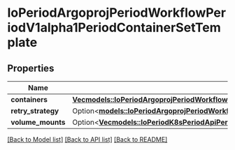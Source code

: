 # IoPeriodArgoprojPeriodWorkflowPeriodV1alpha1PeriodContainerSetTemplate

## Properties

Name | Type | Description | Notes
------------ | ------------- | ------------- | -------------
**containers** | [**Vec<models::IoPeriodArgoprojPeriodWorkflowPeriodV1alpha1PeriodContainerNode>**](io.argoproj.workflow.v1alpha1.ContainerNode.md) |  | 
**retry_strategy** | Option<[**models::IoPeriodArgoprojPeriodWorkflowPeriodV1alpha1PeriodContainerSetRetryStrategy**](io.argoproj.workflow.v1alpha1.ContainerSetRetryStrategy.md)> |  | [optional]
**volume_mounts** | Option<[**Vec<models::IoPeriodK8sPeriodApiPeriodCorePeriodV1PeriodVolumeMount>**](io.k8s.api.core.v1.VolumeMount.md)> |  | [optional]

[[Back to Model list]](../README.md#documentation-for-models) [[Back to API list]](../README.md#documentation-for-api-endpoints) [[Back to README]](../README.md)


